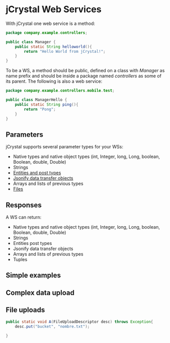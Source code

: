 # jCrystal Web Services

With jCrystal one web service is a method:

```java
package company.example.controllers;

public class Manager {
	public static String helloworld(){
		return "Hello World from jCrystal!";
	}
}
```

To be a WS, a method should be public, defined on a class with _Manager_ as name prefix and should be inside a package named _controllers_ as some of its parent. The following is also a web service:

```java
package company.example.controllers.mobile.test;

public class ManagerHello {
	public static String ping(){
		return "Pong";
	}
}
```

## Parameters

jCrystal supports several parameter types for your WSs:

- Native types and native object types (int, Integer, long, Long, boolean, Boolean, double, Double)
- Strings
- [Entities and post types](webservices_post.md)
- [Jsonify data transfer objects](webservices_post.md)
- Arrays and lists of previous types
- [Files](webservices_post.md)

## Responses

A WS can return:

- Native types and native object types (int, Integer, long, Long, boolean, Boolean, double, Double)
- Strings
- Entities post types
- Jsonify data transfer objects
- Arrays and lists of previous types
- Tuples

## Simple examples

## Complex data upload

## File uploads

```java
public static void A(FileUploadDescriptor desc) throws Exception{
	desc.put("bucket", "nombre.txt");
	
}
```
